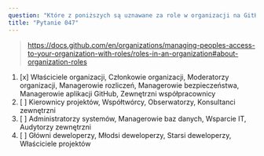 ```yaml
---
question: "Które z poniższych są uznawane za role w organizacji na GitHubie?"
title: "Pytanie 047"
---
```


> https://docs.github.com/en/organizations/managing-peoples-access-to-your-organization-with-roles/roles-in-an-organization#about-organization-roles
1. [x] Właściciele organizacji, Członkowie organizacji, Moderatorzy organizacji, Managerowie rozliczeń, Managerowie bezpieczeństwa, Managerowie aplikacji GitHub, Zewnętrzni współpracownicy
1. [ ] Kierownicy projektów, Współtwórcy, Obserwatorzy, Konsultanci zewnętrzni
1. [ ] Administratorzy systemów, Managerowie baz danych, Wsparcie IT, Audytorzy zewnętrzni
1. [ ] Główni deweloperzy, Młodsi deweloperzy, Starsi deweloperzy, Właściciele projektów
